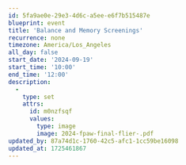 ```yaml
---
id: 5fa9ae0e-29e3-4d6c-a5ee-e6f7b515487e
blueprint: event
title: 'Balance and Memory Screenings'
recurrence: none
timezone: America/Los_Angeles
all_day: false
start_date: '2024-09-19'
start_time: '10:00'
end_time: '12:00'
description:
  -
    type: set
    attrs:
      id: m0nzfsqf
      values:
        type: image
        image: 2024-fpaw-final-flier-.pdf
updated_by: 87a74d1c-1760-42c5-afc1-1cc59be16098
updated_at: 1725461867
---
```

